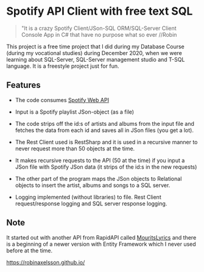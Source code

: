 # Spotify API Client with free text SQL

> "It is a crazy Spotify Client/JSon-SQL ORM/SQL-Server Client Console App in C# that have no purpose what so ever //Robin

This project is a free time project that I did during my Database Course (during my vocational studies) during December 2020, when we were learning about SQL-Server, SQL-Server management studio and T-SQL language. It is a freestyle project just for fun.

## Features

- The code consumes [Spotify Web API](https://developer.spotify.com/documentation/web-api/)

- Input is a Spotify playlist JSon-object (as a file)

- The code strips off the id:s of artists and albums from the input file and fetches the data from each id and saves all in JSon files (you get a lot).

- The Rest Client used is RestSharp and it is used in a recursive manner to never request more than 50 objects at the time.

- It makes recursive requests to the API (50 at the time) if you input a JSon file with Spotify JSon data (it strips of the id:s in the new requests)

- The other part of the program maps the JSon objects to Relational objects to insert the artist, albums and songs to a SQL server.

- Logging implemented (without libraries) to file. Rest Client request/response logging and SQL server response logging.

## Note

It started out with another API from RapidAPI called [MouritsLyrics](https://rapidapi.com/PlanetTeamSpeak/api/mourits-lyrics) and there is a beginning of a newer version with Entity Framework which I never used before at the time.

https://robinaxelsson.github.io/
